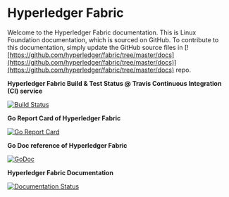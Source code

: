 # Hyperledger Fabric

Welcome to the Hyperledger Fabric documentation. This is Linux Foundation documentation, which is sourced on GitHub. To contribute to this documentation, simply update the GitHub source files in [![https://github.com/hyperledger/fabric/tree/master/docs](https://github.com/hyperledger/fabric/tree/master/docs)](https://github.com/hyperledger/fabric/tree/master/docs) repo.

**Hyperledger Fabric Build & Test Status @ Travis Continuous Integration (CI) service**

[![Build Status](https://travis-ci.org/hyperledger/fabric.svg?branch=master)](https://travis-ci.org/hyperledger/fabric)

**Go Report Card of Hyperledger Fabric**

[![Go Report Card](https://goreportcard.com/badge/github.com/hyperledger/fabric)](https://goreportcard.com/report/github.com/hyperledger/fabric)

**Go Doc reference of Hyperledger Fabric**

[![GoDoc](https://godoc.org/github.com/hyperledger/fabric?status.svg)](https://godoc.org/github.com/hyperledger/fabric)

**Hyperledger Fabric Documentation**

[![Documentation Status](https://readthedocs.org/projects/chaincode-docs/badge/?version=latest)](http://chaincode-docs.readthedocs.io/en/latest/?badge=latest)
